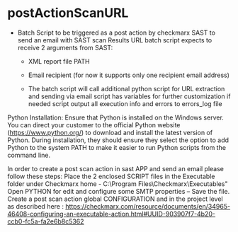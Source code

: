 # postActionScanURL
- Batch Script to be triggered as a post action by checkmarx SAST to send an email with SAST scan Results URL
    batch script expects to receive 2 arguments from SAST:
    - XML report file PATH
    - Email recipient (for now it supports only one recipient email address)
    
  - The batch script will call additional python script for URL extraction and sending via email
    script has variables for further customization if needed
    script output all execution info and errors to errors_log file

Python Installation: Ensure that Python is installed on the Windows server. You can direct your customer to the official Python website (https://www.python.org/) to download and install the latest version of Python. During installation, they should ensure they select the option to add Python to the system PATH to make it easier to run Python scripts from the command line.

In order to create a post scan action in sast APP  and send an email please follow these steps:
Place the 2 enclosed SCRIPT files in the Executable folder under Checkmarx home  - C:\Program Files\Checkmarx\Executables"
Open  PYTHON for edit and configure some SMTP properties – Save the file.
Create a post scan action global CONFIGURATION and in the project level as described here : https://checkmarx.com/resource/documents/en/34965-46408-configuring-an-executable-action.html#UUID-903907f7-4b20-ccb0-fc5a-fa2e6b8c5362

